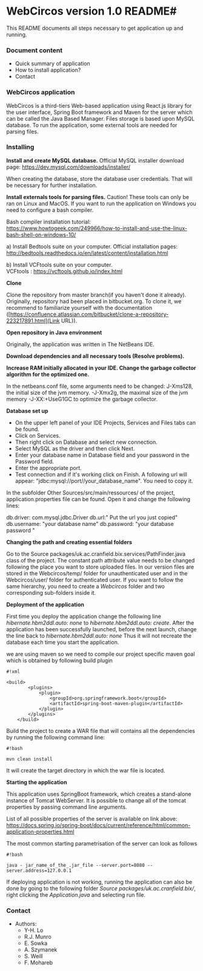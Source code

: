 # WebCircos version 1.0 README#

This README documents all steps necessary to get application up and running.

### Document content ###

* Quick summary of application
* How to install application?
* Contact

### WebCircos application ###

WebCircos is a third-tiers Web-based application using React.js library for the user interface, Spring Boot framework and Maven for the server which can be called the Java Based Manager. Files storage is based upon MySQL database.
To run the application, some external tools are needed for parsing files. 

### Installing ###

**Install and create MySQL database.** 
Official MySQL installer download page: https://dev.mysql.com/downloads/installer/

When creating the database, store the database user credentials. That will be necessary for further installation. 

**Install externals tools for parsing files.**
Caution! These tools can only be ran on Linux and MacOS. If you want to run the application on Windows you need to configure a bash compiler.  

Bash compiler installation tutorial: https://www.howtogeek.com/249966/how-to-install-and-use-the-linux-bash-shell-on-windows-10/

a) Install Bedtools suite on your computer. 
Official installation pages: http://bedtools.readthedocs.io/en/latest/content/installation.html

b) Install VCFtools suite on your computer.  
VCFtools : https://vcftools.github.io/index.html

**Clone**

Clone the repository from master branch(if you haven't done it already). Originally, repository had been placed in bitbucket.org. To clone it, we recommend to familiarize yourself with the documentation ([https://confluence.atlassian.com/bitbucket/clone-a-repository-223217891.html](Link URL)).

**Open repository in Java environment**

Originally, the application was written in The NetBeans IDE.

**Download dependencies and all necessary tools (Resolve problems).**

**Increase RAM initially allocated in your IDE. Change the garbage collector algorithm for the optimized one.**  

In the netbeans.conf file, some arguments need to be changed: 
J-Xms128, the initial size of the jvm memory.
-J-Xmx2g, the maximal size of the jvm memory
-J-XX:+UseG1GC to optimize the garbage collector. 

**Database set up**

* On the upper left panel of your IDE Projects, Services and Files tabs can be found. 
* Click on Services.
* Then right click on Database and select new connection. 
* Select MySQL as the driver and then click Next. 
* Enter your database name in Database field and your password in the Password field. 
* Enter the appropriate port.  
* Test connection and if it's working click on Finish. 
A following url will appear: "jdbc:mysql://port//your_database_name". You need to copy it.

In the subfolder Other Sources/src/main/ressources/<default package> of the project, application.properties file can be found. 
Open it and change the following lines: 

db.driver: com.mysql.jdbc.Driver
db.url:" Put the url you just copied"
db.username: "your database name"
db.password: "your database password "

**Changing the path and creating essential folders**

Go to the Source packages/uk.ac.cranfield.bix.services/PathFinder.java class of the project. 
The constant path attribute value needs to be changed following the place you want to store uploaded files. 
In our version files are stored in the Webcircos/temp/ folder for unauthenticated user and in the Webcircos/user/ folder for authenticated user. If you want to follow the same hierarchy, you need to create a *Webcircos* folder and two corresponding sub-folders inside it.   

**Deployment of the application**

First time you deploy the application change the following line *hibernate.hbm2ddl.auto: none* to *hibernate.hbm2ddl.auto: create*. After the application has been successfully launched, before the next launch, change the line back to *hibernate.hbm2ddl.auto: none*
Thus it will not recreate the database each time you start the application.

we are using maven so we need to compile our project specific maven goal which is obtained by following build plugin

```
#!xml

<build>
        <plugins>
            <plugin>
                <groupId>org.springframework.boot</groupId>
                <artifactId>spring-boot-maven-plugin</artifactId>
            </plugin>
        </plugins>
    </build>
```

Build the project to create a WAR file that will contains all the dependencies by running the following command line:
```
#!bash

mvn clean install
```
It will create the target directory in which the war file is located. 

**Starting the application**

This application uses SpringBoot framework, which creates a stand-alone instance of Tomcat WebServer. It is possible to change all of the tomcat properties by passing command line arguments. 

List of all possible properties of the server is available on link above:
https://docs.spring.io/spring-boot/docs/current/reference/html/common-application-properties.html

The most common starting parametrisation of the server can look as follows

```
#!bash

java - jar_name_of_the_.jar_file --server.port=8080 --server.address=127.0.0.1
```

If deploying application is not working, running the application can also be done by going to the following folder *Source packages/uk.ac.cranfield.bix/*, right clicking the *Application.java* and selecting run file. 

### Contact ###

* Authors: 
    + Y-H. Lo
    + R.J. Munro
    + E. Sowka
    + A. Szymanek
    + S. Weill
    + F. Mohareb